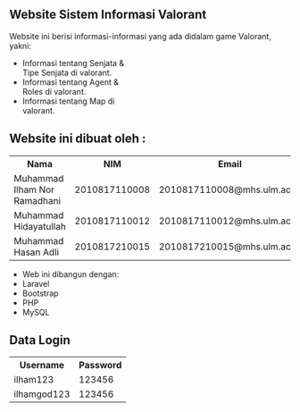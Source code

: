 ## Website Sistem Informasi Valorant

Website ini berisi informasi-informasi yang ada didalam game Valorant, yakni:
<div class="m-3">
    <ul class="list-group" style="width: 40%">
        <li class="list-group-item">Informasi tentang Senjata & Tipe Senjata di valorant.</li>
        <li class="list-group-item">Informasi tentang Agent & Roles di valorant.</li>
        <li class="list-group-item">Informasi tentang Map di valorant.</li>
    </ul>
</div>

## Website ini dibuat oleh : 
<table class="table tabel-stripped table-dark border">
    <tr>
        <th>Nama</th>
        <th>NIM</th>
        <th>Email</th>
    </tr>
    <tr>
        <td>Muhammad Ilham Nor Ramadhani</td>
        <td>2010817110008</td>
        <td>2010817110008@mhs.ulm.ac.id</td>
    </tr>
    <tr>
        <td>Muhammad Hidayatullah</td>
        <td>2010817110012</td>
        <td>2010817110012@mhs.ulm.ac.id</td>
    </tr>
    <tr>
        <td>Muhammad Hasan Adli</td>
        <td>2010817210015</td>
        <td>2010817210015@mhs.ulm.ac.id</td>
    </tr>
</table>
    
<div class="m-3">
    <ul class="list-group" style="width: 40%">
        <li class="list-group-item bg-dark text-white">Web ini dibangun dengan:</li>
        <li class="list-group-item">Laravel</li>
        <li class="list-group-item">Bootstrap</li>
        <li class="list-group-item">PHP</li>
        <li class="list-group-item">MySQL</li>
    </ul>
</div>

## Data Login
<table class="table tabel-stripped table-dark border">
    <tr>
        <th>Username</th>
        <th>Password</th>
    </tr>
    <tr>
        <td>ilham123</td>
        <td>123456</td>
    </tr>
    <tr>
        <td>ilhamgod123</td>
        <td>123456</td>
    </tr>
</table>
